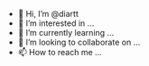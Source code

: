 - 👋 Hi, I’m @diartt
- 👀 I’m interested in ...
- 🌱 I’m currently learning ...
- 💞️ I’m looking to collaborate on ...
- 📫 How to reach me ...

<!---
diartt/diartt is a ✨ special ✨ repository because its `README.md` (this file) appears on your GitHub profile.
You can click the Preview link to take a look at your changes.
--->
